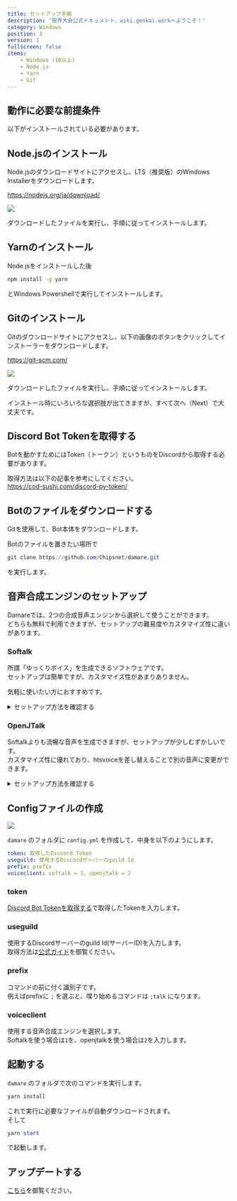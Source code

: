 ```yaml
---
title: セットアップ手順 
description: '限界大会公式ドキュメント、wiki.genkai.workへようこそ！'
category: Windows
position: 3
version: 1
fullscreen: false
items:
    - Windows (10以上)
    - Node.js
    - Yarn
    - Git
---
```


## 動作に必要な前提条件

以下がインストールされている必要があります。

<list :items="items"></list>

## Node.jsのインストール

Node.jsのダウンロードサイトにアクセスし、LTS（推奨版）のWindows Installerをダウンロードします。

https://nodejs.org/ja/download/

![](https://i.gyazo.com/f924a75f198d22a63a5b6645efd629b3.png)

ダウンロードしたファイルを実行し、手順に従ってインストールします。

## Yarnのインストール

Node.jsをインストールした後

```bash
npm install -g yarn
```

とWindows Powershellで実行してインストールします。

## Gitのインストール

Gitのダウンロードサイトにアクセスし、以下の画像のボタンをクリックしてインストーラーをダウンロードします。

https://git-scm.com/

![](https://i.gyazo.com/bde99a6d0af5ca43dd49cfb009fb4849.png)

ダウンロードしたファイルを実行し、手順に従ってインストールします。

<alert type="info">

インストール時にいろいろな選択肢が出てきますが、すべて次へ（Next）で大丈夫です。

</alert>

## Discord Bot Tokenを取得する

Botを動かすためにはToken（トークン）というものをDiscordから取得する必要があります。

取得方法は以下の記事を参考にしてください。      
https://cod-sushi.com/discord-py-token/

## Botのファイルをダウンロードする

Gitを使用して、Bot本体をダウンロードします。

Botのファイルを置きたい場所で

```powershell
git clone https://github.com/Chipsnet/damare.git
```

を実行します。

## 音声合成エンジンのセットアップ

Damareでは、2つの合成音声エンジンから選択して使うことができます。       
どちらも無料で利用できますが、セットアップの難易度やカスタマイズ性に違いがあります。

### Softalk

所謂「ゆっくりボイス」を生成できるソフトウェアです。        
セットアップは簡単ですが、カスタマイズ性があまりありません。

気軽に使いたい方におすすめです。

<details><summary>セットアップ方法を確認する</summary>

## Softalkをダウンロードする

VectorのSoftalkのページへアクセスし、Softalkをダウンロードします。

http://www.vector.co.jp/soft/winnt/art/se412443.html

![](https://i.gyazo.com/d25dee33364ffa6ac2679190fcd71522.png)

ダウンロードしたSoftalkを解凍し、でてきた`softalk`フォルダを`damare`のフォルダに入れます

![](https://i.gyazo.com/a0ad5e4413e63765eb46a1597fa34dce.jpg)

## Softalkを設定する

Softalkのフォルダに入っている `SofTalk.exe` を実行して、Softalkを起動します。

次に`オプション`から`環境変数`を開きます。

![](https://i.gyazo.com/a19435f44264640bbc57a80038a4922d.png)

`録音`タブを開き、`録音時は読み上げを省略する`にチェックを入れます。

以上の設定ができたら、Softalkを終了します。

</details>

### OpenJTalk

Softalkよりも流暢な音声を生成できますが、セットアップが少しむずかしいです。     
カスタマイズ性に優れており、htsvoiceを差し替えることで別の音声に変更ができます。

<details><summary>セットアップ方法を確認する</summary>

## OpenJTalkのセットアップ

以下の記事を参考に、OpenJTalkをセットアップします。     
https://qiita.com/mkgask/items/0bf9c26dc96e7b0b45ac

なお、hts_voiceと辞書データ（dic）に関しては、damare本体に同梱されているためセットアップの必要はありません。

OpenJTalkは `open_jtalk` コマンドで実行できるようにパスを通してください。

以上でセットアップは完了です。

</details>

## Configファイルの作成

![](https://i.gyazo.com/0aa51c8cfa7735e0462f1ed9d206f836.png)

`damare` のフォルダに `config.yml` を作成して、中身を以下のようにします。

```yml
token: 取得したDiscord Token
useguild: 使用するDiscordサーバーのguild Id
prefix: prefix
voiceclient: softalk = 1, openjtalk = 2
```

### token

[Discord Bot Tokenを取得する](#discord-bot-tokenを取得する)で取得したTokenを入力します。

### useguild

使用するDiscordサーバーのguild Id(サーバーID)を入力します。     
取得方法は[公式ガイド](https://support.discord.com/hc/ja/articles/206346498-%E3%83%A6%E3%83%BC%E3%82%B6%E3%83%BC-%E3%82%B5%E3%83%BC%E3%83%90%E3%83%BC-%E3%83%A1%E3%83%83%E3%82%BB%E3%83%BC%E3%82%B8ID%E3%81%AF%E3%81%A9%E3%81%93%E3%81%A7%E8%A6%8B%E3%81%A4%E3%81%91%E3%82%89%E3%82%8C%E3%82%8B-)を御覧ください。

### prefix

コマンドの前に付く識別子です。      
例えばprefixに `;` を選ぶと、喋り始めるコマンドは `;talk` になります。

### voiceclient

使用する音声合成エンジンを選択します。      
Softalkを使う場合は`1`を、openjtalkを使う場合は`2`を入力します。

## 起動する

`damare` のフォルダで次のコマンドを実行します。

```powershell
yarn install
```

これで実行に必要なファイルが自動ダウンロードされます。      
そして

```powershell
yarn start
```

で起動します。

## アップデートする

[こちら](/guide/update)を御覧ください。